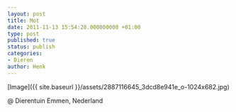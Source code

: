 ```yaml
---
layout: post
title: Mot
date: 2011-11-13 15:54:28.000000000 +01:00
type: post
published: true
status: publish
categories:
- Dieren
author: Henk
---
```

[Image]({{ site.baseurl }}/assets/2887116645_3dcd8e941e_o-1024x682.jpg)


@ Dierentuin Emmen, Nederland
